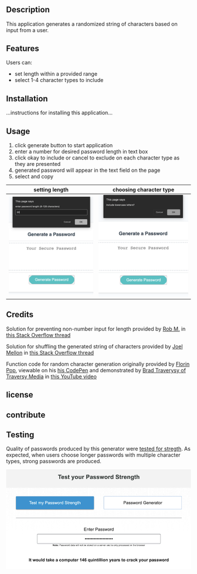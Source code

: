 # <Javascript Password Generator>

## Description
This application generates a randomized string of characters based on input from a user. 

## Features 
Users can: 
    <ul>
    <li>set length within a provided range</li>
    <li>select 1-4 character types to include</li> 
    </ul>

## Installation
...instructions for installing this application...

## Usage 
<ol>
<li>click generate button to start application</li>
<li>enter a number for desired password length in text box </li>
<li>click okay to include or cancel to exclude on each character type as they are presented </li>
<li>generated password will appear in the text field on the page </li>
<li>select and copy </li>
</ol>

setting length | choosing character type
------------ | -------------
![image](/assets/images/length.png)| ![image](/assets/images/types.png)

## Credits
Solution for preventing non-number input for length provided by [Rob M.](https://stackoverflow.com/users/693275/rob-m) in [this Stack Overflow thread](https://stackoverflow.com/questions/15047140/javascript-prompt-number-and-continue-prompting-if-answer-is-wrong)

Solution for shuffling the generated string of characters provided by [Joel Mellon](https://stackoverflow.com/users/430151/joel-mellon) in [this Stack Overflow thread](https://stackoverflow.com/questions/3943772/how-do-i-shuffle-the-characters-in-a-string-in-javascript/13365977#13365977)

Function code for random character generation originally provided by [Florin Pop](https://codepen.io/FlorinPop17), viewable on his [his CodePen](https://codepen.io/FlorinPop17/pen/BaBePej) and demonstrated by [Brad Traverysy of Traversy Media](https://traversymedia.com/) in [this YouTube video](https://www.youtube.com/watch?v=duNmhKgtcsI&t=914s)

## license

## contribute 

## Testing
Quality of passwords produced by this generator were [tested for stregth](https://www.comparitech.com/privacy-security-tools/password-strength-test/). As expected, when users choose longer passwords with multiple character types, strong passwords are produced. 

![image](/assets/images/test.png)

